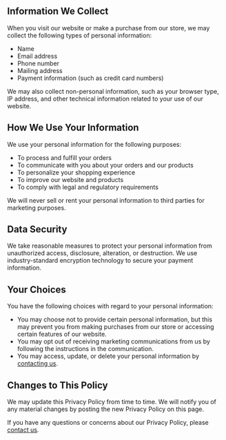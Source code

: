 ## Information We Collect

When you visit our website or make a purchase from our store, we may collect the following types of personal information:

- Name
- Email address
- Phone number
- Mailing address
- Payment information (such as credit card numbers)

We may also collect non-personal information, such as your browser type, IP address, and other technical information related to your use of our website.

## How We Use Your Information

We use your personal information for the following purposes:

- To process and fulfill your orders
- To communicate with you about your orders and our products
- To personalize your shopping experience
- To improve our website and products
- To comply with legal and regulatory requirements

We will never sell or rent your personal information to third parties for marketing purposes.

## Data Security

We take reasonable measures to protect your personal information from unauthorized access, disclosure, alteration, or destruction. We use industry-standard encryption technology to secure your payment information.

## Your Choices

You have the following choices with regard to your personal information:

- You may choose not to provide certain personal information, but this may prevent you from making purchases from our store or accessing certain features of our website.
- You may opt out of receiving marketing communications from us by following the instructions in the communication.
- You may access, update, or delete your personal information by [contacting us](/contact).

## Changes to This Policy

We may update this Privacy Policy from time to time. We will notify you of any material changes by posting the new Privacy Policy on this page.

If you have any questions or concerns about our Privacy Policy, please [contact us](/contact).
